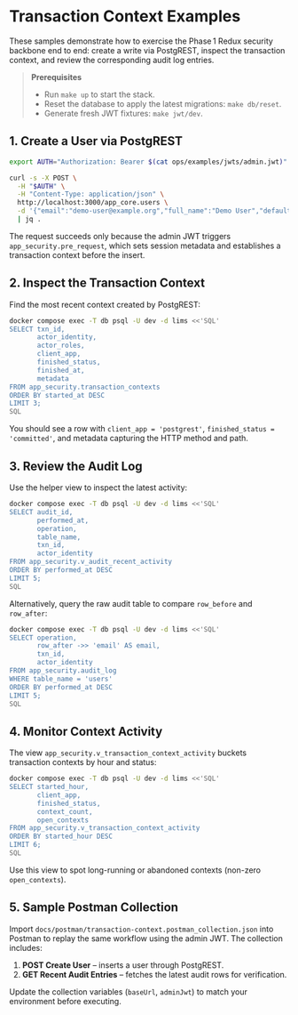 # Transaction Context Examples

These samples demonstrate how to exercise the Phase 1 Redux security backbone end to end: create a write via PostgREST, inspect the transaction context, and review the corresponding audit log entries.

> **Prerequisites**
>
> - Run `make up` to start the stack.
> - Reset the database to apply the latest migrations: `make db/reset`.
> - Generate fresh JWT fixtures: `make jwt/dev`.

## 1. Create a User via PostgREST

```bash
export AUTH="Authorization: Bearer $(cat ops/examples/jwts/admin.jwt)"

curl -s -X POST \
  -H "$AUTH" \
  -H "Content-Type: application/json" \
  http://localhost:3000/app_core.users \
  -d '{"email":"demo-user@example.org","full_name":"Demo User","default_role":"app_researcher"}' \
  | jq .
```

The request succeeds only because the admin JWT triggers `app_security.pre_request`, which sets session metadata and establishes a transaction context before the insert.

## 2. Inspect the Transaction Context

Find the most recent context created by PostgREST:

```bash
docker compose exec -T db psql -U dev -d lims <<'SQL'
SELECT txn_id,
       actor_identity,
       actor_roles,
       client_app,
       finished_status,
       finished_at,
       metadata
FROM app_security.transaction_contexts
ORDER BY started_at DESC
LIMIT 3;
SQL
```

You should see a row with `client_app = 'postgrest'`, `finished_status = 'committed'`, and metadata capturing the HTTP method and path.

## 3. Review the Audit Log

Use the helper view to inspect the latest activity:

```bash
docker compose exec -T db psql -U dev -d lims <<'SQL'
SELECT audit_id,
       performed_at,
       operation,
       table_name,
       txn_id,
       actor_identity
FROM app_security.v_audit_recent_activity
ORDER BY performed_at DESC
LIMIT 5;
SQL
```

Alternatively, query the raw audit table to compare `row_before` and `row_after`:

```bash
docker compose exec -T db psql -U dev -d lims <<'SQL'
SELECT operation,
       row_after ->> 'email' AS email,
       txn_id,
       actor_identity
FROM app_security.audit_log
WHERE table_name = 'users'
ORDER BY performed_at DESC
LIMIT 5;
SQL
```

## 4. Monitor Context Activity

The view `app_security.v_transaction_context_activity` buckets transaction contexts by hour and status:

```bash
docker compose exec -T db psql -U dev -d lims <<'SQL'
SELECT started_hour,
       client_app,
       finished_status,
       context_count,
       open_contexts
FROM app_security.v_transaction_context_activity
ORDER BY started_hour DESC
LIMIT 6;
SQL
```

Use this view to spot long-running or abandoned contexts (non-zero `open_contexts`).

## 5. Sample Postman Collection

Import `docs/postman/transaction-context.postman_collection.json` into Postman to replay the same workflow using the admin JWT. The collection includes:

1. **POST Create User** – inserts a user through PostgREST.
2. **GET Recent Audit Entries** – fetches the latest audit rows for verification.

Update the collection variables (`baseUrl`, `adminJwt`) to match your environment before executing.
